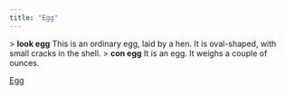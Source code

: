```yaml
---
title: "Egg"
---
```


\> **look egg**
This is an ordinary egg, laid by a hen. It is oval-shaped, with small
cracks in
the shell.
\> **con egg**
It is an egg.
It weighs a couple of ounces.

[Egg](Category:Consumables "wikilink")